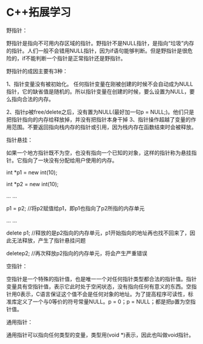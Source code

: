 # C++拓展学习

野指针：

野指针是指向不可用内存区域的指针。野指针不是NULL指针，是指向“垃圾”内存的指针。人们一般不会错用NULL指针，因为if语句能够判断。但是野指针是很危险的，if不能判断一个指针是正常指针还是野指针。

野指针的成因主要有3种：

1、指针变量没有被初始化。 任何指针变量在刚被创建的时候不会自动成为NULL指针，它的缺省值是随机的。所以指针变量在创建的时候，要么设置为NULL，要么指向合法的内存。

2、指针p被free/delete之后，没有置为NULL(最好加一句p = NULL;)。他们只是把指针指向的内存给释放掉，并没有把指针本身干掉
3、指针操作超越了变量的作用范围。不要返回指向栈内存的指针或引用，因为栈内存在函数结束时会被释放。

指针悬挂：

如果一个地方指针既不为空，也没有指向一个已知的对象，这样的指针称为悬挂指针。它指向了一块没有分配给用户使用的内存。

int *p1 = new int(10);

int *p2 = new int(10);

... ...

p1 = p2;  //将p2赋值给p1，即p1也指向了p2所指的内存单元

... ...

delete p1;  //释放的是p2指向的内存单元，p1开始指向的地址再也找不回来了，因此无法释放，产生了指针悬挂问题

deletep2;  //再次释放p2指向的内存单元，将会产生严重错误


空指针：

空指针是一个特殊的指针值，也是唯一一个对任何指针类型都合法的指针值。指针变量具有空指针值，表示它此时处于空闲状态，没有指向任何有意义的东西。空指针用0表示，C语言保证这个值不会是任何对象的地址。为了提高程序可读性，标准库定义了一个与0等价的符号常量NULL。p = 0；p = NULL；都是把p置为空指针值。


通用指针：

通用指针可以指向任何类型的变量，类型用(void *)表示，因此也叫做void指针。
